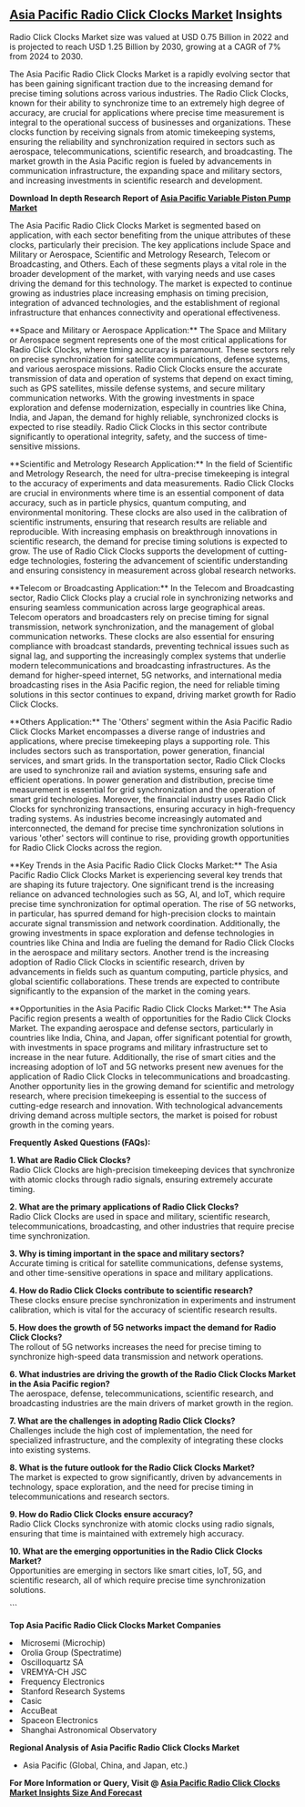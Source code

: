 <h2><a href="https://www.verifiedmarketreports.com/download-sample/?rid=334482&amp;utm_source=Github-Feb&amp;utm_medium=219" target="_blank">Asia Pacific Radio Click Clocks Market</a> Insights</h2><p>Radio Click Clocks Market size was valued at USD 0.75 Billion in 2022 and is projected to reach USD 1.25 Billion by 2030, growing at a CAGR of 7% from 2024 to 2030.</p><p><p>The Asia Pacific Radio Click Clocks Market is a rapidly evolving sector that has been gaining significant traction due to the increasing demand for precise timing solutions across various industries. The Radio Click Clocks, known for their ability to synchronize time to an extremely high degree of accuracy, are crucial for applications where precise time measurement is integral to the operational success of businesses and organizations. These clocks function by receiving signals from atomic timekeeping systems, ensuring the reliability and synchronization required in sectors such as aerospace, telecommunications, scientific research, and broadcasting. The market growth in the Asia Pacific region is fueled by advancements in communication infrastructure, the expanding space and military sectors, and increasing investments in scientific research and development. <p><strong>Download In depth Research Report of <a href="https://www.verifiedmarketreports.com/download-sample/?rid=236118&amp;utm_source=Pulse-Dec&amp;utm_medium=219" target="_blank">Asia Pacific Variable Piston Pump Market</a></strong></p> The Asia Pacific Radio Click Clocks Market is segmented based on application, with each sector benefiting from the unique attributes of these clocks, particularly their precision. The key applications include Space and Military or Aerospace, Scientific and Metrology Research, Telecom or Broadcasting, and Others. Each of these segments plays a vital role in the broader development of the market, with varying needs and use cases driving the demand for this technology. The market is expected to continue growing as industries place increasing emphasis on timing precision, integration of advanced technologies, and the establishment of regional infrastructure that enhances connectivity and operational effectiveness. <p>**Space and Military or Aerospace Application:** The Space and Military or Aerospace segment represents one of the most critical applications for Radio Click Clocks, where timing accuracy is paramount. These sectors rely on precise synchronization for satellite communications, defense systems, and various aerospace missions. Radio Click Clocks ensure the accurate transmission of data and operation of systems that depend on exact timing, such as GPS satellites, missile defense systems, and secure military communication networks. With the growing investments in space exploration and defense modernization, especially in countries like China, India, and Japan, the demand for highly reliable, synchronized clocks is expected to rise steadily. Radio Click Clocks in this sector contribute significantly to operational integrity, safety, and the success of time-sensitive missions. <p>**Scientific and Metrology Research Application:** In the field of Scientific and Metrology Research, the need for ultra-precise timekeeping is integral to the accuracy of experiments and data measurements. Radio Click Clocks are crucial in environments where time is an essential component of data accuracy, such as in particle physics, quantum computing, and environmental monitoring. These clocks are also used in the calibration of scientific instruments, ensuring that research results are reliable and reproducible. With increasing emphasis on breakthrough innovations in scientific research, the demand for precise timing solutions is expected to grow. The use of Radio Click Clocks supports the development of cutting-edge technologies, fostering the advancement of scientific understanding and ensuring consistency in measurement across global research networks. <p>**Telecom or Broadcasting Application:** In the Telecom and Broadcasting sector, Radio Click Clocks play a crucial role in synchronizing networks and ensuring seamless communication across large geographical areas. Telecom operators and broadcasters rely on precise timing for signal transmission, network synchronization, and the management of global communication networks. These clocks are also essential for ensuring compliance with broadcast standards, preventing technical issues such as signal lag, and supporting the increasingly complex systems that underlie modern telecommunications and broadcasting infrastructures. As the demand for higher-speed internet, 5G networks, and international media broadcasting rises in the Asia Pacific region, the need for reliable timing solutions in this sector continues to expand, driving market growth for Radio Click Clocks. <p>**Others Application:** The 'Others' segment within the Asia Pacific Radio Click Clocks Market encompasses a diverse range of industries and applications, where precise timekeeping plays a supporting role. This includes sectors such as transportation, power generation, financial services, and smart grids. In the transportation sector, Radio Click Clocks are used to synchronize rail and aviation systems, ensuring safe and efficient operations. In power generation and distribution, precise time measurement is essential for grid synchronization and the operation of smart grid technologies. Moreover, the financial industry uses Radio Click Clocks for synchronizing transactions, ensuring accuracy in high-frequency trading systems. As industries become increasingly automated and interconnected, the demand for precise time synchronization solutions in various 'other' sectors will continue to rise, providing growth opportunities for Radio Click Clocks across the region. <p>**Key Trends in the Asia Pacific Radio Click Clocks Market:** The Asia Pacific Radio Click Clocks Market is experiencing several key trends that are shaping its future trajectory. One significant trend is the increasing reliance on advanced technologies such as 5G, AI, and IoT, which require precise time synchronization for optimal operation. The rise of 5G networks, in particular, has spurred demand for high-precision clocks to maintain accurate signal transmission and network coordination. Additionally, the growing investments in space exploration and defense technologies in countries like China and India are fueling the demand for Radio Click Clocks in the aerospace and military sectors. Another trend is the increasing adoption of Radio Click Clocks in scientific research, driven by advancements in fields such as quantum computing, particle physics, and global scientific collaborations. These trends are expected to contribute significantly to the expansion of the market in the coming years. <p>**Opportunities in the Asia Pacific Radio Click Clocks Market:** The Asia Pacific region presents a wealth of opportunities for the Radio Click Clocks Market. The expanding aerospace and defense sectors, particularly in countries like India, China, and Japan, offer significant potential for growth, with investments in space programs and military infrastructure set to increase in the near future. Additionally, the rise of smart cities and the increasing adoption of IoT and 5G networks present new avenues for the application of Radio Click Clocks in telecommunications and broadcasting. Another opportunity lies in the growing demand for scientific and metrology research, where precision timekeeping is essential to the success of cutting-edge research and innovation. With technological advancements driving demand across multiple sectors, the market is poised for robust growth in the coming years. <p><strong>Frequently Asked Questions (FAQs):</strong></p> <p><strong>1. What are Radio Click Clocks?</strong><br>Radio Click Clocks are high-precision timekeeping devices that synchronize with atomic clocks through radio signals, ensuring extremely accurate timing.</p> <p><strong>2. What are the primary applications of Radio Click Clocks?</strong><br>Radio Click Clocks are used in space and military, scientific research, telecommunications, broadcasting, and other industries that require precise time synchronization.</p> <p><strong>3. Why is timing important in the space and military sectors?</strong><br>Accurate timing is critical for satellite communications, defense systems, and other time-sensitive operations in space and military applications.</p> <p><strong>4. How do Radio Click Clocks contribute to scientific research?</strong><br>These clocks ensure precise synchronization in experiments and instrument calibration, which is vital for the accuracy of scientific research results.</p> <p><strong>5. How does the growth of 5G networks impact the demand for Radio Click Clocks?</strong><br>The rollout of 5G networks increases the need for precise timing to synchronize high-speed data transmission and network operations.</p> <p><strong>6. What industries are driving the growth of the Radio Click Clocks Market in the Asia Pacific region?</strong><br>The aerospace, defense, telecommunications, scientific research, and broadcasting industries are the main drivers of market growth in the region.</p> <p><strong>7. What are the challenges in adopting Radio Click Clocks?</strong><br>Challenges include the high cost of implementation, the need for specialized infrastructure, and the complexity of integrating these clocks into existing systems.</p> <p><strong>8. What is the future outlook for the Radio Click Clocks Market?</strong><br>The market is expected to grow significantly, driven by advancements in technology, space exploration, and the need for precise timing in telecommunications and research sectors.</p> <p><strong>9. How do Radio Click Clocks ensure accuracy?</strong><br>Radio Click Clocks synchronize with atomic clocks using radio signals, ensuring that time is maintained with extremely high accuracy.</p> <p><strong>10. What are the emerging opportunities in the Radio Click Clocks Market?</strong><br>Opportunities are emerging in sectors like smart cities, IoT, 5G, and scientific research, all of which require precise time synchronization solutions.</p> ```</p><p><strong>Top Asia Pacific Radio Click Clocks Market Companies</strong></p><div data-test-id=""><p><li>Microsemi (Microchip)</li><li> Orolia Group (Spectratime)</li><li> Oscilloquartz SA</li><li> VREMYA-CH JSC</li><li> Frequency Electronics</li><li> Stanford Research Systems</li><li> Casic</li><li> AccuBeat</li><li> Spaceon Electronics</li><li> Shanghai Astronomical Observatory</li></p><div><strong>Regional Analysis of&nbsp;Asia Pacific Radio Click Clocks Market</strong></div><ul><li dir="ltr"><p dir="ltr">Asia Pacific (Global, China, and Japan, etc.)</p></li></ul><p><strong>For More Information or Query, Visit @&nbsp;</strong><strong><a href="https://www.verifiedmarketreports.com/product/radio-click-clocks-market/?utm_source=Github-Feb&amp;utm_medium=219" target="_blank">Asia Pacific Radio Click Clocks Market Insights Size And Forecast</a></strong></p></div><h2>&nbsp;</h2><div data-test-id="">&nbsp;</div>
